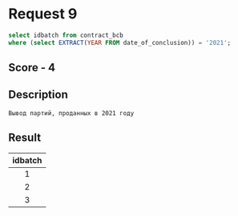 # Request 9
```sql
select idbatch from contract_bcb
where (select EXTRACT(YEAR FROM date_of_conclusion)) = '2021';
```

## Score - 4

## Description
```
Вывод партий, проданных в 2021 году
```

## Result
| idbatch|
|:------:|
|       1|
|       2|
|       3|

